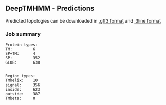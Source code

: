 ## DeepTMHMM - Predictions
Predicted topologies can be downloaded in [.gff3 format](TMRs.gff3) and [.3line format](predicted_topologies.3line)
### Job summary
```
Protein types:
TM:			6
SP+TM:		4
SP:			352
GLOB:		638


Region types:
TMhelix:	10
signal:		356
inside:		623
outside:	387
TMbeta:		0
```
